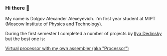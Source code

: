 ### Hi there 👋

My name is Dolgov Alexander Alexeyevich. I'm first year student at MIPT (Moscow Institute of Physics and Technology).

During the first semester I completed a number of projects by [Ilya Dedinsky](https://github.com/ded32) but the best one is:

[Virtual processor with my own assembler (aka "Processor")](https://github.com/KetchuppOfficial/Processor)
